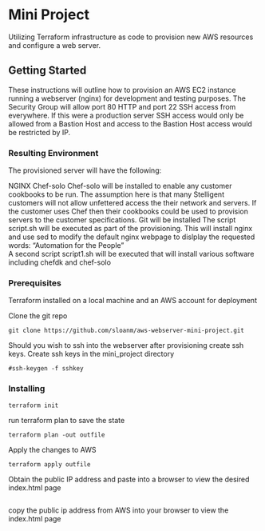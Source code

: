 # Mini Project 

Utilizing Terraform infrastructure as code
to provision new AWS resources and configure a web server.

## Getting Started

These instructions will outline how to provision an AWS EC2 instance running a webserver (nginx) for development and testing purposes.  The Security Group will allow port 80 HTTP and port 22 SSH access from everywhere.  If this were a production server SSH access would only be allowed from a Bastion Host and access to the Bastion Host access would be restricted by IP.  

### Resulting Environment

The provisioned server will have the following:  

NGINX
Chef-solo
  Chef-solo will be installed to enable any customer cookbooks to be run.  The assumption here is that many Stelligent       customers will not allow unfettered access the their network and servers.  If the customer uses Chef then their cookbooks could be used to provision servers to the customer specifications.
Git will be installed
  The script script.sh will be executed as part of the provisioning.  This will install nginx and use sed to modify the default nginx webpage to dislplay the requested words: “Automation for the People”  
  A second script script1.sh will be executed that will install various software including chefdk and chef-solo

### Prerequisites

Terraform installed on a local machine and an AWS account for deployment

Clone the git repo
```
git clone https://github.com/sloanm/aws-webserver-mini-project.git
```

Should you wish to ssh into the webserver after provisioning create ssh keys.
Create ssh keys in the mini_project directory 
```
#ssh-keygen -f sshkey
```


### Installing

```
terraform init
```
run terraform plan to save the state
```
terraform plan -out outfile
```
Apply the changes to AWS
```
terraform apply outfile
```

Obtain the public IP address and paste into a browser to view the desired index.html page

```

```
copy the public ip address from AWS into your browser to view the index.html page
